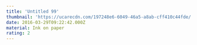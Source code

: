 ```yaml
---
title: 'Untitled 99'
thumbnail: 'https://ucarecdn.com/197248e6-6049-46a5-a8ab-cff410c44fde/'
date: 2016-03-29T09:22:42.000Z
material: Ink on paper
rating: 2
---
```

